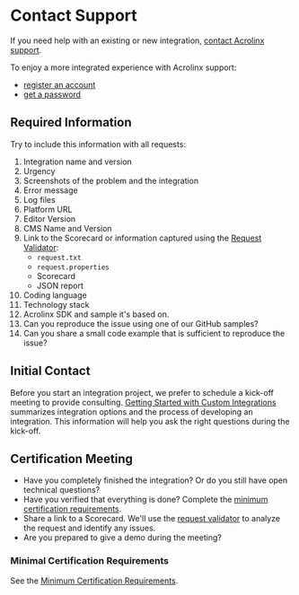 # Contact Support

If you need help with an existing or new integration, [contact Acrolinx support](https://support.acrolinx.com/hc/en-us/requests/new).

To enjoy a more integrated experience with Acrolinx support:

* [register an account](https://support.acrolinx.com/hc/en-us/articles/10215920471442-How-do-I-register-an-account-for-Acrolinx-Support-)
* [get a password](https://support.acrolinx.com/hc/en-us/articles/10215885655826-How-do-I-get-a-password-for-Acrolinx-Support-)

## Required Information

Try to include this information with all requests:

1. Integration name and version
2. Urgency
3. Screenshots of the problem and the integration
4. Error message
5. Log files
6. Platform URL
7. Editor Version
8. CMS Name and Version
9. Link to the Scorecard or information captured using the [Request Validator](https://support.acrolinx.com/hc/en-us/articles/10220886837522-How-To-Use-the-Request-Validator):
    + `request.txt`
    + `request.properties`
    + Scorecard
    + JSON report
10. Coding language
11. Technology stack
12. Acrolinx SDK and sample it's based on.
13. Can you reproduce the issue using one of our GitHub samples?
14. Can you share a small code example that is sufficient to reproduce the issue?

## Initial Contact

Before you start an integration project, we prefer to schedule a kick-off meeting to provide consulting.
[Getting Started with Custom Integrations](https://support.acrolinx.com/hc/en-us/categories/10209837818770-Build-With-Acrolinx)
summarizes integration options and the process of developing an integration.
This information will help you ask the right questions during the kick-off.

## Certification Meeting

* Have you completely finished the integration? Or do you still have open technical questions?
* Have you verified that everything is done?
  Complete the [minimum certification requirements](minimum-requirements.md).
* Share a link to a Scorecard. We'll use the
  [request validator](https://support.acrolinx.com/hc/en-us/articles/10220886837522-How-To-Use-the-Request-Validator)
  to analyze the request and identify any issues.
* Are you prepared to give a demo during the meeting?

### Minimal Certification Requirements

See the [Minimum Certification Requirements](minimum-requirements.md).

